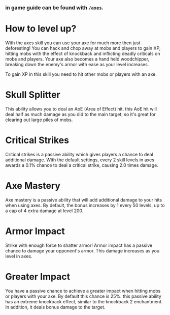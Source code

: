 ### in game guide can be found with `/axes`.

# How to level up?
With the axes skill you can use your axe for much more then just deforesting! You can hack and chop away at mobs and players to gain XP, hitting mobs with the effect of knockback and inflicting deadly criticals on mobs and players. Your axe also becomes a hand held woodchipper, breaking down the enemy's armor with ease as your level increases.

To gain XP in this skill you need to hit other mobs or players with an axe.

# Skull Splitter
This ability allows you to deal an AoE (Area of Effect) hit. this AoE hit will deal half as much damage as you did to the main target, so it's great for clearing out large piles of mobs.

# Critical Strikes
Critical strikes is a passive ability which gives players a chance to deal additional damage. With the default settings, every 2 skill levels in axes awards a 0.1% chance to deal a critical strike, causing 2.0 times damage.

# Axe Mastery 
Axe mastery is a passive ability that will add additional damage to your hits when using axes. By default, the bonus increases by 1 every 50 levels, up to a cap of 4 extra damage at level 200.

# Armor Impact
Strike with enough force to shatter armor! Armor impact has a passive chance to damage your opponent's armor. This damage increases as you level in axes.

# Greater Impact 
You have a passive chance to achieve a greater impact when hitting mobs or players with your axe. By default this chance is 25%. this passive ability has an extreme knockback effect, similar to the knockback 2 enchantment. In addition, it deals bonus damage to the target.